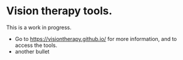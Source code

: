 # Vision therapy tools.
This is a work in progress. 

* Go to https://visiontherapy.github.io/ for more information, and to access the tools.
* another bullet